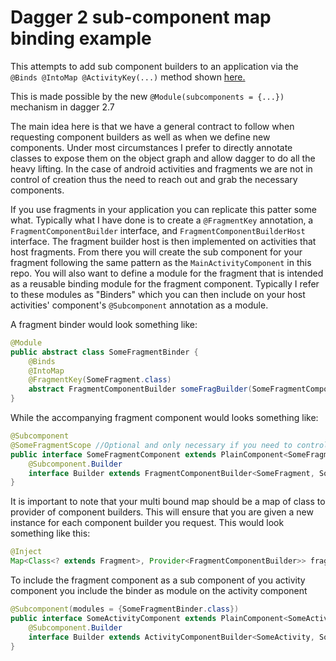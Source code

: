 # Dagger 2 sub-component map binding example

This attempts to add sub component builders to an application via the
`@Binds @IntoMap @ActivityKey(...)` method shown [here.](https://youtu.be/iwjXqRlEevg)

This is made possible by the new `@Module(subcomponents = {...})` mechanism in dagger 2.7

The main idea here is that we have a general contract to follow when requesting component builders
as well as when we define new components. Under most circumstances I prefer to directly annotate classes
to expose them on the object graph and allow dagger to do all the heavy lifting. In the case of android
activities and fragments we are not in control of creation thus the need to reach out and grab the necessary
components.

If you use fragments in your application you can replicate this patter some what. Typically what I have done
is to create a `@FragmentKey` annotation, a `FragmentComponentBuilder` interface, and
`FragmentComponentBuilderHost` interface. The fragment builder host is then implemented on activities
 that host fragments. From there you will create the sub component for your fragment following the same
  pattern as the `MainActivityComponent` in this repo. You will also want to define a module for the
  fragment that is intended as a reusable binding module for the fragment component.
  Typically I refer to these modules as "Binders" which you can
  then include on your host activities' component's `@Subcomponent` annotation as a module.

A fragment binder would look something like:
```java
@Module
public abstract class SomeFragmentBinder {
    @Binds
    @IntoMap
    @FragmentKey(SomeFragment.class)
    abstract FragmentComponentBuilder someFragBuilder(SomeFragmentComponent.Builder impl);
}
```

While the accompanying fragment component would looks something like:
```java
@Subcomponent
@SomeFragmentScope //Optional and only necessary if you need to control an items lifecycle
public interface SomeFragmentComponent extends PlainComponent<SomeFragment> {
    @Subcomponent.Builder
    interface Builder extends FragmentComponentBuilder<SomeFragment, SomeFragmentComponent> {}
}
```

It is important to note that your multi bound map should be a map of class to provider of component builders.
This will ensure that you are given a new instance for each component builder you request. This would look
something like this:
```java
@Inject
Map<Class<? extends Fragment>, Provider<FragmentComponentBuilder>> fragmentBuilderMap;
```

To include the fragment component as a sub component of you activity component you include the binder
as module on the activity component
```java
@Subcomponent(modules = {SomeFragmentBinder.class})
public interface SomeActivityComponent extends PlainComponent<SomeActivity> {
    @Subcomponent.Builder
    interface Builder extends ActivityComponentBuilder<SomeActivity, SomeActivityComponent> {}
}
```